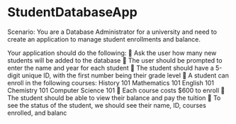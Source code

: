 
# StudentDatabaseApp

Scenario: You are a Database Administrator for a university and need to 
create an application to manage student enrollments and balance.

  Your application should do the following:
     Ask the user how many new students will be added to the database
     The user should be prompted to enter the name and year for each student
     The student should have a 5-digit unique ID, with the first number being their grade level
     A student can enroll in the following courses:
      History 101
      Mathematics 101
      English 101
      Chemistry 101
      Computer Science 101
     Each course costs $600 to enroll
     The student should be able to view their balance and pay the tuition
     To see the status of the student, we should see their name, ID, courses enrolled, and balanc
